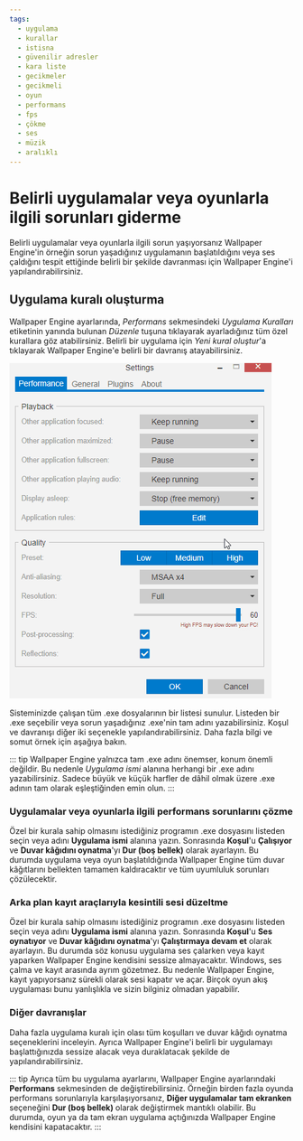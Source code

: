 ```yaml
---
tags:
  - uygulama
  - kurallar
  - istisna
  - güvenilir adresler
  - kara liste
  - gecikmeler
  - gecikmeli
  - oyun
  - performans
  - fps
  - çökme
  - ses
  - müzik
  - aralıklı
---
```


# Belirli uygulamalar veya oyunlarla ilgili sorunları giderme

Belirli uygulamalar veya oyunlarla ilgili sorun yaşıyorsanız Wallpaper Engine'in örneğin sorun yaşadığınız uygulamanın başlatıldığını veya ses çaldığını tespit ettiğinde belirli bir şekilde davranması için Wallpaper Engine'i yapılandırabilirsiniz.

## Uygulama kuralı oluşturma

Wallpaper Engine ayarlarında, *Performans* sekmesindeki *Uygulama Kuralları* etiketinin yanında bulunan *Düzenle* tuşuna tıklayarak ayarladığınız tüm özel kurallara göz atabilirsiniz. Belirli bir uygulama için *Yeni kural oluştur*'a tıklayarak Wallpaper Engine'e belirli bir davranış atayabilirsiniz.

![Uygulama Kurallarına Genel Bakış](./applicationrule.gif)

Sisteminizde çalışan tüm .exe dosyalarının bir listesi sunulur. Listeden bir .exe seçebilir veya sorun yaşadığınız .exe'nin tam adını yazabilirsiniz. Koşul ve davranışı diğer iki seçenekle yapılandırabilirsiniz. Daha fazla bilgi ve somut örnek için aşağıya bakın.

::: tip
Wallpaper Engine yalnızca tam .exe adını önemser, konum önemli değildir. Bu nedenle *Uygulama ismi* alanına herhangi bir .exe adını yazabilirsiniz. Sadece büyük ve küçük harfler de dâhil olmak üzere .exe adının tam olarak eşleştiğinden emin olun.
:::

### Uygulamalar veya oyunlarla ilgili performans sorunlarını çözme

Özel bir kurala sahip olmasını istediğiniz programın .exe dosyasını listeden seçin veya adını **Uygulama ismi** alanına yazın. Sonrasında **Koşul**'u **Çalışıyor** ve **Duvar kâğıdını oynatma**'yı **Dur (boş bellek)** olarak ayarlayın. Bu durumda uygulama veya oyun başlatıldığında Wallpaper Engine tüm duvar kâğıtlarını bellekten tamamen kaldıracaktır ve tüm uyumluluk sorunları çözülecektir.

### Arka plan kayıt araçlarıyla kesintili sesi düzeltme

Özel bir kurala sahip olmasını istediğiniz programın .exe dosyasını listeden seçin veya adını **Uygulama ismi** alanına yazın. Sonrasında **Koşul**'u **Ses oynatıyor** ve **Duvar kâğıdını oynatma**'yı **Çalıştırmaya devam et** olarak ayarlayın. Bu durumda söz konusu uygulama ses çalarken veya kayıt yaparken Wallpaper Engine kendisini sessize almayacaktır. Windows, ses çalma ve kayıt arasında ayrım gözetmez. Bu nedenle Wallpaper Engine, kayıt yapıyorsanız sürekli olarak sesi kapatır ve açar. Birçok oyun akış uygulaması bunu yanlışlıkla ve sizin bilginiz olmadan yapabilir.

### Diğer davranışlar

Daha fazla uygulama kuralı için olası tüm koşulları ve duvar kâğıdı oynatma seçeneklerini inceleyin. Ayrıca Wallpaper Engine'i belirli bir uygulamayı başlattığınızda sessize alacak veya duraklatacak şekilde de yapılandırabilirsiniz.

::: tip
Ayrıca tüm bu uygulama ayarlarını, Wallpaper Engine ayarlarındaki **Performans** sekmesinden de değiştirebilirsiniz. Örneğin birden fazla oyunda performans sorunlarıyla karşılaşıyorsanız, **Diğer uygulamalar tam ekranken** seçeneğini **Dur (boş bellek)** olarak değiştirmek mantıklı olabilir. Bu durumda, oyun ya da tam ekran uygulama açtığınızda Wallpaper Engine kendisini kapatacaktır.
:::
